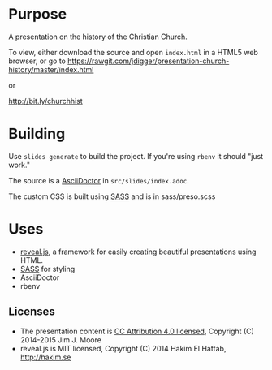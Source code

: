 # Purpose

A presentation on the history of the Christian Church.

To view, either download the source and open `index.html` in a HTML5 web browser, or go to https://rawgit.com/jdigger/presentation-church-history/master/index.html

or

http://bit.ly/churchhist

# Building

Use `slides generate` to build the project. If you're using `rbenv` it should "just work."

The source is a [AsciiDoctor](http://jade-lang.com/) in `src/slides/index.adoc`.

The custom CSS is built using [SASS](http://sass-lang.com) and is in sass/preso.scss

# Uses

* [reveal.js](https://travis-ci.org/hakimel/reveal.js), a framework for easily creating beautiful presentations using HTML.
* [SASS](http://sass-lang.com/) for styling
* AsciiDoctor
* rbenv

## Licenses

* The presentation content is [CC Attribution 4.0 licensed](http://creativecommons.org/licenses/by/4.0/), Copyright (C) 2014-2015 Jim J. Moore
* reveal.js is MIT licensed, Copyright (C) 2014 Hakim El Hattab, http://hakim.se
